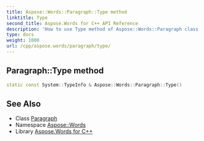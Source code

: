 ```yaml
---
title: Aspose::Words::Paragraph::Type method
linktitle: Type
second_title: Aspose.Words for C++ API Reference
description: 'How to use Type method of Aspose::Words::Paragraph class in C++.'
type: docs
weight: 1000
url: /cpp/aspose.words/paragraph/type/
---
```

## Paragraph::Type method




```cpp
static const System::TypeInfo & Aspose::Words::Paragraph::Type()
```

## See Also

* Class [Paragraph](../)
* Namespace [Aspose::Words](../../)
* Library [Aspose.Words for C++](../../../)
